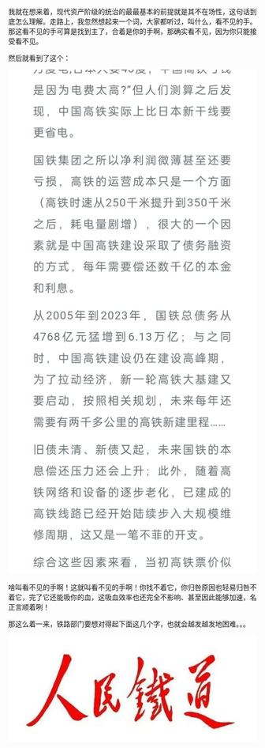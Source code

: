 我就在想来着，现代资产阶级的统治的最最基本的前提就是其不在场性，这句话到底怎么理解。走路上，我忽然想起来一个词，大家都听过，叫什么，看不见的手。那这看不见的手可算是找到主了，合着是你的手啊，那确实看不见，因为你只能接受看不见。

然后就看到了这个：

![图一](./a-Screenshot_2024-05-08-18-29-22-37.jpg)

啥叫看不见的手啊！这就叫看不见的手啊！你找不着它，你归咎原因也轻易归咎不着它，完了它还能吸你的血，这吸血效率也还完全不影响、甚至因此能够加速，名正言顺着咧！

那这么着一来，铁路部门要想对得起下面这几个字，也就会越发越发地困难。。。

![图二](./renmin-mmexportb24535cc8851623b787320a4aa987ad4_1715163998351.webp)
